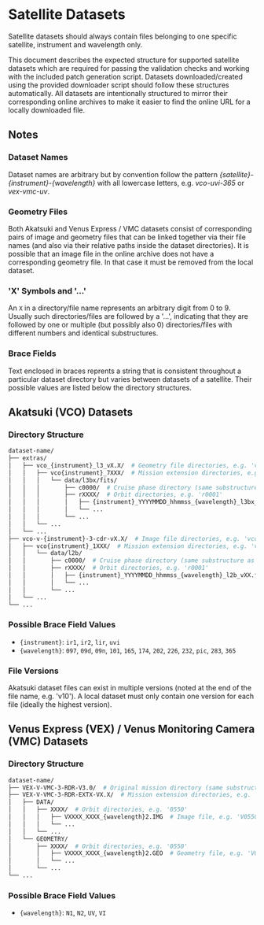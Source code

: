 Satellite Datasets
==================

Satellite datasets should always contain files belonging to one specific satellite,
instrument and wavelength only.

This document describes the expected structure for supported satellite datasets which
are required for passing the validation checks and working with the included patch
generation script. Datasets downloaded/created using the provided downloader script
should follow these structures automatically. All datasets are intentionally structured
to mirror their corresponding online archives to make it easier to find the online URL
for a locally downloaded file.

Notes
-----
### Dataset Names
Dataset names are arbitrary but by convention follow the pattern
*{satellite}-{instrument}-{wavelength}* with all lowercase letters, e.g. *vco-uvi-365*
or *vex-vmc-uv*.

### Geometry Files
Both Akatsuki and Venus Express / VMC datasets consist of corresponding pairs of image
and geometry files that can be linked together via their file names (and also via their
relative paths inside the dataset directories). It is possible that an image file in the
online archive does not have a corresponding geometry file. In that case it must be
removed from the local dataset.

### 'X' Symbols and '...'
An `X` in a directory/file name represents an arbitrary digit from 0 to 9. Usually
such directories/files are followed by a '...', indicating that they are followed by
one or multiple (but possibly also 0) directories/files with different numbers and
identical substructures.

### Brace Fields
Text enclosed in braces reprents a string that is consistent throughout a particular
dataset directory but varies between datasets of a satellite. Their possible values are
listed below the directory structures.

Akatsuki (VCO) Datasets
-----------------------
### Directory Structure
```sh
dataset-name/
├── extras/
│   ├── vco_{instrument}_l3_vX.X/  # Geometry file directories, e.g. 'vco_uvi_l3_v1.0'
│   │   ├── vco{instrument}_7XXX/  # Mission extension directories, e.g. 'vcouvi_7001'
│   │   │   └── data/l3bx/fits/
│   │   │       ├── c0000/  # Cruise phase directory (same substructure as orbit directories)
│   │   │       ├── rXXXX/  # Orbit directories, e.g. 'r0001'
│   │   │       │   ├── {instrument}_YYYYMMDD_hhmmss_{wavelength}_l3bx_vXX.fit  # Geometry files, e.g. 'uvi_20151207_172945_365_l3bx_v10.fit'
│   │   │       │   └── ...
│   │   │       └── ...
│   │   └── ...
│   └── ...
├── vco-v-{instrument}-3-cdr-vX.X/  # Image file directories, e.g. 'vco-v-uvi-3-cdr-v1.0'
│   ├── vco{instrument}_1XXX/  # Mission extension directories, e.g. 'vcouvi_1001'
│   │   └── data/l2b/
│   │       ├── c0000/  # Cruise phase directory (same substructure as orbit directories)
│   │       ├── rXXXX/  # Orbit directories, e.g. 'r0001'
│   │       │   ├── {instrument}_YYYYMMDD_hhmmss_{wavelength}_l2b_vXX.fit  # Image files, e.g. 'uvi_20151207_172945_365_l2b_v10.fit'
│   │       │   └── ...
│   │       └── ...
│   └── ...
└── ...
```

### Possible Brace Field Values
- `{instrument}`: `ir1`, `ir2`, `lir`, `uvi`
- `{wavelength}`: `097`, `09d`, `09n`, `101`, `165`, `174`, `202`, `226`, `232`, `pic`, `283`, `365`

### File Versions
Akatsuki dataset files can exist in multiple versions (noted at the end of the file
name, e.g. 'v10'). A local dataset must only contain one version for each file (ideally
the highest version).

Venus Express (VEX) / Venus Monitoring Camera (VMC) Datasets
------------------------------------------------------------
### Directory Structure
```sh
dataset-name/
├── VEX-V-VMC-3-RDR-V3.0/  # Original mission directory (same substructure as mission extension directories)
├── VEX-V-VMC-3-RDR-EXTX-VX.X/  # Mission extension directories, e.g. 'VEX-V-VMC-3-RDR-EXT1-V3.0'
│   ├── DATA/
│   │   ├── XXXX/  # Orbit directories, e.g. '0550'
│   │   │   ├── VXXXX_XXXX_{wavelength}2.IMG  # Image file, e.g. 'V0550_0001_UV2.IMG'
│   │   │   └── ...
│   │   └── ...
│   └── GEOMETRY/
│       ├── XXXX/  # Orbit directories, e.g. '0550'
│       │   ├── VXXXX_XXXX_{wavelength}2.GEO  # Geometry file, e.g. 'V0550_0001_UV2.GEO'
│       │   └── ...
│       └── ...
└── ...
```

### Possible Brace Field Values
- `{wavelength}`: `N1`, `N2`, `UV`, `VI`
